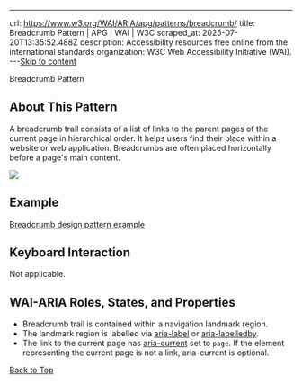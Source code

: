 ---
url: https://www.w3.org/WAI/ARIA/apg/patterns/breadcrumb/
title:  Breadcrumb Pattern | APG | WAI | W3C
scraped_at: 2025-07-20T13:35:52.488Z
description: Accessibility resources free online from the international standards organization: W3C Web Accessibility Initiative (WAI).
---[Skip to content](https://www.w3.org/WAI/ARIA/apg/patterns/breadcrumb/#main)

Breadcrumb Pattern

## About This Pattern

A breadcrumb trail consists of a list of links to the parent pages of the current page in hierarchical order.
It helps users find their place within a website or web application.
Breadcrumbs are often placed horizontally before a page's main content.


![](https://www.w3.org/WAI/content-images/wai-aria-practices/images/pattern-breadcrumb.svg)

## Example

[Breadcrumb design pattern example](https://www.w3.org/WAI/ARIA/apg/patterns/breadcrumb/examples/breadcrumb/)

## Keyboard Interaction

Not applicable.

## WAI-ARIA Roles, States, and Properties

- Breadcrumb trail is contained within a navigation landmark region.
- The landmark region is labelled via [aria-label](https://w3c.github.io/aria/#aria-label) or [aria-labelledby](https://w3c.github.io/aria/#aria-labelledby).
- The link to the current page has [aria-current](https://w3c.github.io/aria/#aria-current) set to `page`.
If the element representing the current page is not a link, aria-current is optional.


[Back to Top](https://www.w3.org/WAI/ARIA/apg/patterns/breadcrumb/#top)